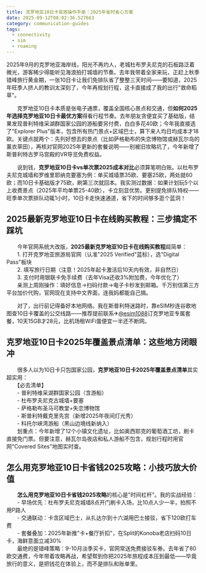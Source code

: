 ```yaml
---
title: 克罗地亚10日卡高效操作手册：2025年省时省心方案
date: 2025-09-12T08:02:36.527663
category: communication-guides
tags:
  - connectivity
  - sim
  - roaming
---
```


2025年9月的克罗地亚海岸线，阳光不再灼人，老城杜布罗夫尼克的石板路泛着微光，游客稀少得能听见海浪拍打城墙的节奏。去年我带着全家来玩，正赶上秋季错峰旅行黄金期，一张10日卡让我们免排队省了整整三天时间——要知道，2025年旺季人挤人的教训太深刻了，今年再规划行程，这卡直接成了我的出行"救命稻草"。

　　克罗地亚10日卡本质是张电子通票，覆盖全国核心景点和交通，但**如何2025年选择克罗地亚10日卡最优方案**得看行程节奏。去年朋友贪便宜买了基础版，结果发现普利特维采湖群国家公园的游船要另付费，白白多花40欧；今年我直接选了"Explorer Plus"版本，包含所有热门景点+区域巴士，算下来人均日均成本才18欧。关键点就两个：先列好想去的景点（比如萨格勒布的失恋博物馆或赫瓦尔岛的薰衣草田），再核对官网2025年更新的套餐说明——别被旧攻略坑了，今年新增了斯普利特古罗马宫殿的VR导览免费权益。

　　说到钱，**克罗地亚10日卡vs单次票2025成本对比**必须算笔明白账。以杜布罗夫尼克城墙和罗维里耶纳克要塞为例：单买城墙票35欧、要塞25欧，两处就60欧；而10日卡基础版才75欧，刷第三次就回本。我实测过数据：如果计划玩5个以上收费景点（2025年平均单票25-40欧），卡立刻显优势。更别提免排队特权——旺季单次票排队动辄1小时，10日卡走快速通道，省下的时间够多逛个蓝洞！

## 2025最新克罗地亚10日卡在线购买教程：三步搞定不踩坑

　　今年官网系统大改版，**2025最新克罗地亚10日卡在线购买教程**超简单：  
　　1. 打开克罗地亚旅游局官网（认准"2025 Verified"蓝标），选"Digital Pass"板块  
　　2. 填写旅行日期（注意！2025年起卡激活后10天内有效，非自然日）  
　　3. 支付时用银联卡免手续费（去年Visa还收3%附加费，今年优化了）  
　　亲测上周刚操作：填好信息→扫码付款→电子卡秒发到邮箱。千万别信第三方平台加价代购，官网现在支持中文界面，连我妈都能自己搞。

　　对了，出行前记得备好本地网络。我在斯普利特迷路时，靠eSIM秒连谷歌地图查10日卡覆盖的公交线路——推荐提前联系✈[@esim1088](https://t.me/s/esim1088)订克罗地亚专属套餐，10天15GB才28元，比机场租WiFi蛋便宜一半还不断网。

## 克罗地亚10日卡2025年覆盖景点清单：这些地方闭眼冲

　　很多人以为10日卡只包国家公园，**克罗地亚10日卡2025年覆盖景点清单**其实超实用：  
　　【必去清单】  
　　- 普利特维采湖群国家公园（含游船）  
　　- 杜布罗夫尼克古城墙+要塞  
　　- 萨格勒布圣马可教堂+失恋博物馆  
　　- 斯普利特戴克里先宫（新增2025年夜间灯光秀）  
　　- 科托尔峡湾游船（黑山边境线新纳入）  
　　划重点：今年新增了12个小镇文化遗址，比如奥西耶克的葡萄酒工坊，刷卡直接免门票。但要注意，赫瓦尔岛夜店和私人游船不包含，规划行程时用官网"Covered Sites"地图实时查。

## 怎么用克罗地亚10日卡省钱2025攻略：小技巧放大价值

　　**怎么用克罗地亚10日卡省钱2025攻略**的核心是"时间杠杆"。我的实战经验：  
　　- 早场优先：杜布罗夫尼克城墙8点开门刷卡入场，比10点人少一半，拍照不用P路人  
　　- 交通联动：卡含区域巴士，从扎达尔到十六湖用巴士接驳，省下120欧打车费  
　　- 套餐叠加：2025年新推"卡+餐厅折扣"，在Split的Konoba老店扫码10日卡，海鲜意面立减30%  
　　最绝的是错峰策略：9-10月淡季买卡，官网常送免费接驳车券。去年省了80欧交通费，今年带着攻略再战，希望帮到你把2025年旅程成本压到最低——毕竟旅行的意义，是把钱花在体验上，而不是排队和账单里。